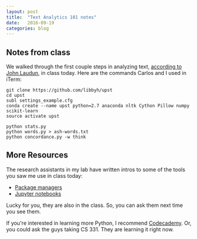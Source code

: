 ```yaml
---
layout: post
title:  "Text Analytics 101 notes"
date:   2016-09-19
categories: blog
---
```


## Notes from class

We walked through the first couple steps in analyzing text, [according to John Laudun](http://johnlaudun.org/20130221-text-analytics-101/), in class today. Here are the commands Carlos and I used in iTerm:

```
git clone https://github.com/libbyh/upst
cd upst
subl settings_example.cfg
conda create --name upst python=2.7 anaconda nltk Cython Pillow numpy scikit-learn
source activate upst

python stats.py
python words.py > ash-words.txt
python concordance.py -w think
```

## More Resources
The research assistants in my lab have written intros to some of the tools you saw me use in class today:

- [Package managers](http://www.casmlab.org/code/package-management/)
- [Jupyter notebooks](http://www.casmlab.org/code/running-casm-lab-code/)

Lucky for you, they are also in the class. So, you can ask them next time you see them.

If you're interested in learning more Python, I recommend [Codecademy](https://www.codecademy.com/learn/python). Or, you could ask the guys taking CS 331. They are learning it right now.